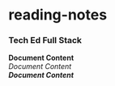 # reading-notes
### Tech Ed Full Stack

**Document Content**  
*Document Content*  
_**Document Content**_  
